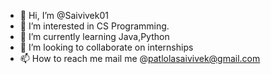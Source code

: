 - 👋 Hi, I’m @Saivivek01
- 👀 I’m interested in CS Programming.
- 🌱 I’m currently learning Java,Python
- 💞️ I’m looking to collaborate on internships
- 📫 How to reach me mail me @patlolasaivivek@gmail.com

<!---
Saivivek01/Saivivek01 is a ✨ special ✨ repository because its `README.md` (this file) appears on your GitHub profile.
You can click the Preview link to take a look at your changes.
--->
